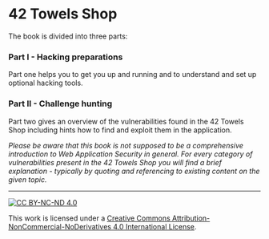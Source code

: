 # 42 Towels Shop

The book is divided into three parts:

### Part I - Hacking preparations

Part one helps you to get you up and running and to understand and set up optional hacking tools.

### Part II - Challenge hunting

Part two gives an overview of the vulnerabilities found in the 42 Towels Shop including hints how to find and exploit them in the application.


_Please be aware that this book is not supposed to be a comprehensive
introduction to Web Application Security in general. For every category
of vulnerabilities present in the 42 Towels Shop you will find a brief
explanation - typically by quoting and referencing to existing content
on the given topic._

----


[![CC BY-NC-ND 4.0](introduction/img/cc_by-nc-nd_4.0.png)](https://creativecommons.org/licenses/by-nc-nd/4.0/)

This work is licensed under a
[Creative Commons Attribution-NonCommercial-NoDerivatives 4.0 International License](https://creativecommons.org/licenses/by-nc-nd/4.0/).
